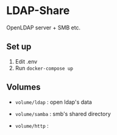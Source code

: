 # LDAP-Share
OpenLDAP server + SMB etc.

## Set up
1. Edit .env
2. Run `docker-compose up`

## Volumes
- `volume/ldap` : open ldap's data 
- `volume/samba` : smb's shared directory

- `volume/http` : 
